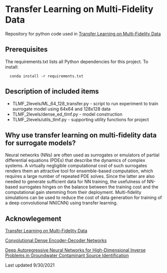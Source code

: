 # Transfer Learning on Multi-Fidelity Data

Repository for python code used in [Transfer Learning on Multi-Fidelity Data](https://arxiv.org/abs/2105.00856)

## Prerequisites

The requirements.txt lists all Python dependencies for this project. To install:
```
  conda install -r requirements.txt
```

## Description of included items
- TLMF_2levels/ML_64_128_transfer.py - script to run experiment to train surrogate model using 64x64 and 128x128 data
- TLMF_2levels/dense_ed_tlmf.py - model construction
- TLMF_2levels/utils_tlmf.py - supporting utility functions for project

## Why use transfer learning on multi-fidelity data for surrogate models?

Neural networks (NNs) are often used as surrogates or emulators of partial differential equations
(PDEs) that describe the dynamics of complex systems. A virtually negligible computational cost of
such surrogates renders them an attractive tool for ensemble-based computation, which requires a
large number of repeated PDE solves. Since the latter are also needed to generate sufficient data for
NN training, the usefulness of NN-based surrogates hinges on the balance between the training cost
and the computational gain stemming from their deployment. Multi-fidelity simulations can be used to 
reduce the cost of data generation for training of a deep convolutional NN(CNN) using transfer learning.

## Acknowlegement
[Transfer Learning on Multi-Fidelity Data](https://arxiv.org/abs/2105.00856)

[Convolutional Dense Encoder-Decoder Networks](https://github.com/pytorch/vision/blob/master/torchvision/models/densenet.py)

[Deep Autoregressive Neural Networks for High-Dimensional Inverse Problems in Groundwater Contaminant Source Identification](https://github.com/cics-nd/cnn-inversion)

Last updated 9/30/2021
